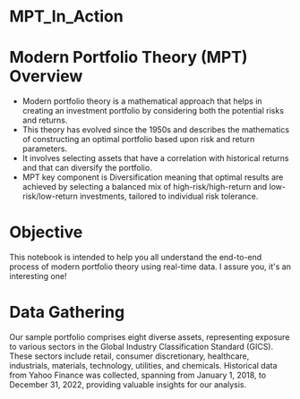 # MPT_In_Action
# Modern Portfolio Theory (MPT) Overview

* Modern portfolio theory is a mathematical approach that helps in creating an investment portfolio by considering both the potential risks and returns.
* This theory has evolved since the 1950s and describes the mathematics of constructing an optimal portfolio based upon risk and return parameters.
* It involves selecting assets that have a correlation with historical returns and that can diversify the portfolio.
* MPT key component is Diversification meaning that optimal results are achieved by selecting a balanced mix of high-risk/high-return and low-risk/low-return investments, tailored to individual risk tolerance.

# Objective
This notebook is intended to help you all understand the end-to-end process of modern portfolio theory using real-time data. I assure you, it's an interesting one!

# Data Gathering 

Our sample portfolio comprises eight diverse assets, representing exposure to various sectors in the Global Industry Classification Standard (GICS). These sectors include retail, consumer discretionary, healthcare, industrials, materials, technology, utilities, and chemicals. Historical data from Yahoo Finance was collected, spanning from January 1, 2018, to December 31, 2022, providing valuable insights for our analysis.
